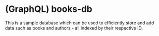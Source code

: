 # (GraphQL) books-db

This is a sample database which can be used to efficiently store and add data such as books and authors - all indexed by their respective ID.

